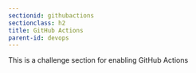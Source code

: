 ```yaml
---
sectionid: githubactions
sectionclass: h2
title: GitHub Actions
parent-id: devops
---
```


This is a challenge section for enabling GitHub Actions

